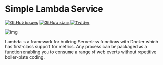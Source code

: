 # Simple Lambda Service

[![GitHub issues](https://img.shields.io/github/issues/deissh/lambda.svg)](https://github.com/deissh/lambda/issues)
[![GitHub stars](https://img.shields.io/github/stars/deissh/lambda.svg)](https://github.com/deissh/lambda/stargazers)
[![Twitter](https://img.shields.io/twitter/url/https/github.com/deissh/lambda.svg?style=social)](https://twitter.com/intent/tweet?text=Wow:&url=https%3A%2F%2Fgithub.com%2Fdeissh%2Flambda)

![img](https://blog.alexellis.io/content/images/2017/08/clip-1.png)

Lambda is a framework for building Serverless functions with Docker which has first-class support for metrics. Any process can be packaged as a function enabling you to consume a range of web events without repetitive boiler-plate coding.
